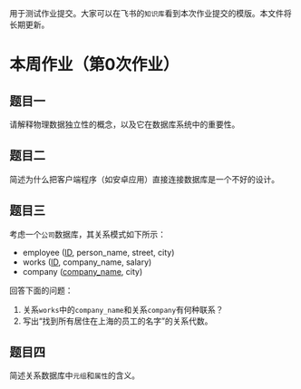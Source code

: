 用于测试作业提交。大家可以在飞书的`知识库`看到本次作业提交的模版。本文件将长期更新。

# 本周作业（第0次作业）
## 题目一
请解释物理数据独立性的概念，以及它在数据库系统中的重要性。

## 题目二
简述为什么把客户端程序（如安卓应用）直接连接数据库是一个不好的设计。

## 题目三
考虑一个`公司`数据库，其关系模式如下所示：

- employee (<ins>ID</ins>, person_name, street, city)
- works (<ins>ID</ins>, company_name, salary)
- company (<ins>company_name</ins>, city)

回答下面的问题：

1. 关系`works`中的`company_name`和关系`company`有何种联系？
2. 写出“找到所有居住在上海的员工的名字”的关系代数。

## 题目四
简述关系数据库中`元组`和`属性`的含义。



